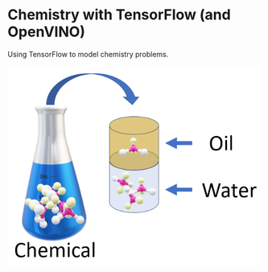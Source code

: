 # Chemistry with TensorFlow (and OpenVINO)
Using TensorFlow to model chemistry problems.

![chemistry](logP.png)
